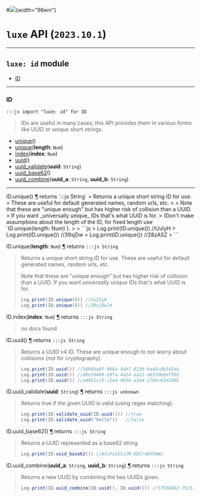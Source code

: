 #![](../images/luxe-dark.svg){width="96em"}

# `luxe` API (`2023.10.1`)  


---

## `luxe: id` module

- [ID](#id)   

---

### ID
`:::js import "luxe: id" for ID`
> IDs are useful in many cases, this API provides them in various forms like UUID or unique short strings.

- [unique](#ID.unique)()
- [unique](#ID.unique)(**length**: `Num`)
- [index](#ID.index)(**index**: `Num`)
- [uuid](#ID.uuid)()
- [uuid_validate](#ID.uuid_validate)(**uuid**: `String`)
- [uuid_base62](#ID.uuid_base62)()
- [uuid_combine](#ID.uuid_combine+2)(**uuid_a**: `String`, **uuid_b**: `String`)

<hr/>
<endpoint module="luxe: id" class="ID" signature="unique()"></endpoint>
<signature id="ID.unique">ID.unique()
<a class="headerlink" href="#ID.unique" title="Permanent link">¶</a></signature>
<span class='api_ret'>returns</span> `:::js String`
> Returns a unique short string ID for use.
> These are useful for default generated names, random urls, etc.
> 
> Note that these are "unique enough" but has higher risk of collision than a UUID.
> If you want _universally unique_ IDs that's what UUID is for.
> (Don't make assumptions about the length of the ID, for fixed length use `ID.unique(length: Num)`).
> 
>   ```js
>   Log.print(ID.unique()) //UuIyH
>   Log.print(ID.unique()) //39sjDw
>   Log.print(ID.unique()) //28zASZ
>   ```   

<endpoint module="luxe: id" class="ID" signature="unique(length : Num)"></endpoint>
<signature id="ID.unique">ID.unique(**length**: `Num`)
<a class="headerlink" href="#ID.unique" title="Permanent link">¶</a></signature>
<span class='api_ret'>returns</span> `:::js String`
> Returns a unique short string ID for use.
> These are useful for default generated names, random urls, etc.
> 
> Note that these are "unique enough" but has higher risk of collision than a UUID.
> If you want _universally unique_ IDs that's what UUID is for.
> 
>   ```js
>   Log.print(ID.unique(6)) //Uu2IyH
>   Log.print(ID.unique(8)) //39sjDwl4
>   ```   

<endpoint module="luxe: id" class="ID" signature="index(index : Num)"></endpoint>
<signature id="ID.index">ID.index(**index**: `Num`)
<a class="headerlink" href="#ID.index" title="Permanent link">¶</a></signature>
<span class='api_ret'>returns</span> `:::js String`
> no docs found   

<endpoint module="luxe: id" class="ID" signature="uuid()"></endpoint>
<signature id="ID.uuid">ID.uuid()
<a class="headerlink" href="#ID.uuid" title="Permanent link">¶</a></signature>
<span class='api_ret'>returns</span> `:::js String`
> Returns a UUID v4 ID.
> These are unique enough to not worry about collisions (not for cryptography).
> 
>   ```js
>   Log.print(ID.uuid()) //5606ba0f-968a-4ab7-8230-ba46cdb345da
>   Log.print(ID.uuid()) //48e3d469-e9fa-4a24-aa22-d653de9af5b2
>   Log.print(ID.uuid()) //a4861cc5-c2e4-4656-a3a4-176bc63e5d05
>   ```   

<endpoint module="luxe: id" class="ID" signature="uuid_validate(uuid : String)"></endpoint>
<signature id="ID.uuid_validate">ID.uuid_validate(**uuid**: `String`)
<a class="headerlink" href="#ID.uuid_validate" title="Permanent link">¶</a></signature>
<span class='api_ret'>returns</span> `:::js unknown`
> Returns true if the given UUID is valid (using regex matching).
> 
>   ```js
>   Log.print(ID.validate_uuid(ID.uuid())) //true
>   Log.print(ID.validate_uuid("hello"))   //false
>   ```   

<endpoint module="luxe: id" class="ID" signature="uuid_base62()"></endpoint>
<signature id="ID.uuid_base62">ID.uuid_base62()
<a class="headerlink" href="#ID.uuid_base62" title="Permanent link">¶</a></signature>
<span class='api_ret'>returns</span> `:::js String`
> Returns a UUID represented as a base62 string.
> 
>   ```js
>   Log.print(ID.uuid_base62()) //AXiFxIVixJM-EDCrnEHVkWJ
>   ```   

<endpoint module="luxe: id" class="ID" signature="uuid_combine(uuid_a : String, uuid_b : String)"></endpoint>
<signature id="ID.uuid_combine+2">ID.uuid_combine(**uuid_a**: `String`, **uuid_b**: `String`)
<a class="headerlink" href="#ID.uuid_combine+2" title="Permanent link">¶</a></signature>
<span class='api_ret'>returns</span> `:::js String`
> Returns a new UUID by combining the two UUIDs given.
> 
>   ```js
>   Log.print(ID.uuid_combine(ID.uuid(), ID.uuid())) //5f558462-7525-48c0-812d-a65df074ce42
>   ```   

